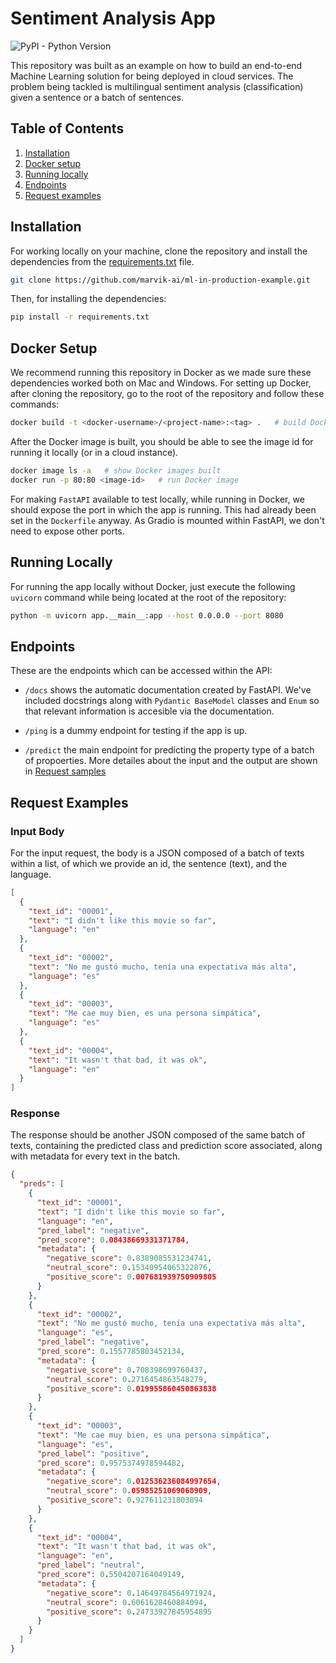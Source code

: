 # Sentiment Analysis App

![PyPI - Python Version](https://img.shields.io/pypi/pyversions/memray)

This repository was built as an example on how to build an end-to-end Machine Learning solution for being deployed in cloud services. The problem being tackled is multilingual sentiment analysis (classification) given a sentence or a batch of sentences.

## Table of Contents

1. [Installation](#installation)
2. [Docker setup](#docker-setup)
3. [Running locally](#running-locally)
4. [Endpoints](#endpoints)
5. [Request examples](#request-examples)

## Installation

For working locally on your machine, clone the repository and install the dependencies from the [requirements.txt](https://github.com/ignacioaristimuno/property-type-prediction/blob/master/requirements.txt) file.

```bash
git clone https://github.com/marvik-ai/ml-in-production-example.git
```

Then, for installing the dependencies:

```bash
pip install -r requirements.txt
```

## Docker Setup

We recommend running this repository in Docker as we made sure these dependencies worked both on Mac and Windows. For setting up Docker, after cloning the repository, go to the root of the repository and follow these commands:

```bash
docker build -t <docker-username>/<project-name>:<tag> .   # build Docker
```

After the Docker image is built, you should be able to see the image id for running it locally (or in a cloud instance).

```bash
docker image ls -a   # show Docker images built
docker run -p 80:80 <image-id>   # run Docker image
```

For making `FastAPI` available to test locally, while running in Docker, we should expose the port in which the app is running. This had already been set in the `Dockerfile` anyway. As Gradio is mounted within FastAPI, we don't need to expose other ports.


## Running Locally

For running the app locally without Docker, just execute the following `uvicorn` command while being located at the root of the repository:

```bash
python -m uvicorn app.__main__:app --host 0.0.0.0 --port 8080
```

## Endpoints

These are the endpoints which can be accessed within the API:
- `/docs` shows the automatic documentation created by FastAPI. We've included docstrings along with `Pydantic BaseModel` classes and `Enum` so that relevant information is accesible via the documentation.

- `/ping` is a dummy endpoint for testing if the app is up.

- `/predict` the main endpoint for predicting the property type of a batch of propoerties. More detailes about the input and the output are shown in [Request samples](#request-samples)

## Request Examples

### Input Body

For the input request, the body is a JSON composed of a batch of texts within a list, of which we provide an id, the sentence (text), and the language.

```json
[
  {
    "text_id": "00001",
    "text": "I didn't like this movie so far",
    "language": "en"
  },
  {
    "text_id": "00002",
    "text": "No me gustó mucho, tenía una expectativa más alta",
    "language": "es"
  },
  {
    "text_id": "00003",
    "text": "Me cae muy bien, es una persona simpática",
    "language": "es"
  },
  {
    "text_id": "00004",
    "text": "It wasn't that bad, it was ok",
    "language": "en"
  }
]
```

### Response

The response should be another JSON composed of the same batch of texts, containing the predicted class and prediction score associated, along with metadata for every text in the batch.

```json
{
  "preds": [
    {
      "text_id": "00001",
      "text": "I didn't like this movie so far",
      "language": "en",
      "pred_label": "negative",
      "pred_score": 0.08438669331371784,
      "metadata": {
        "negative_score": 0.8389085531234741,
        "neutral_score": 0.15340954065322876,
        "positive_score": 0.007681939750909805
      }
    },
    {
      "text_id": "00002",
      "text": "No me gustó mucho, tenía una expectativa más alta",
      "language": "es",
      "pred_label": "negative",
      "pred_score": 0.1557785803452134,
      "metadata": {
        "negative_score": 0.708398699760437,
        "neutral_score": 0.2716454863548279,
        "positive_score": 0.019955860450863838
      }
    },
    {
      "text_id": "00003",
      "text": "Me cae muy bien, es una persona simpática",
      "language": "es",
      "pred_label": "positive",
      "pred_score": 0.9575374978594482,
      "metadata": {
        "negative_score": 0.012536236084997654,
        "neutral_score": 0.05985251069068909,
        "positive_score": 0.927611231803894
      }
    },
    {
      "text_id": "00004",
      "text": "It wasn't that bad, it was ok",
      "language": "en",
      "pred_label": "neutral",
      "pred_score": 0.5504207164049149,
      "metadata": {
        "negative_score": 0.14649784564971924,
        "neutral_score": 0.6061628460884094,
        "positive_score": 0.24733927845954895
      }
    }
  ]
}
```